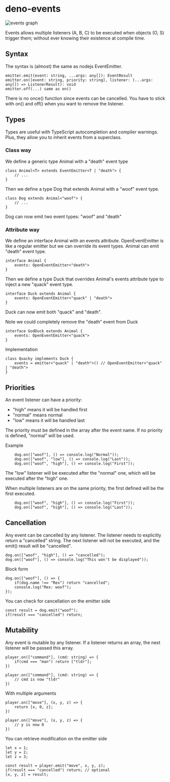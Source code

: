 # deno-events

![events graph](https://i.imgur.com/Se9fNFI.png?1)

Events allows multiple listeners (A, B, C) to be executed when objects (O, S) trigger them; without ever knowing their existence at compile time.

## Syntax

The syntax is (almost) the same as nodejs EventEmitter.

	emitter.emit(event: string, ...args: any[]): EventResult
	emitter.on([event: string, priority: string], listener: (...args: any[]) => ListenerResult): void
	emitter.off(...) same as on()

There is no once() function since events can be cancelled. You have to stick with on() and off() when you want to remove the listener.

## Types

Types are useful with TypeScript autocompletion and compiler warnings. Plus, they allow you to inherit events from a superclass.

### Class way

We define a generic type Animal with a "death" event type

	class Animal<T> extends EventEmitter<T | "death"> {
		// ...	
	}

Then we define a type Dog that extends Animal with a "woof" event type.

	class Dog extends Animal<"woof"> {
		// ...
	}

Dog can now emit two event types: "woof" and "death"

### Attribute way

We define an interface Animal with an events attribute.
OpenEventEmitter is like a regular emitter but we can override its event types.
Animal can emit "death" event type.
	
	interface Animal {
		events: OpenEventEmitter<"death">
	}

Then we define a type Duck that overrides Animal's events attribute type to inject a new "quack" event type.

	interface Duck extends Animal {
		events: OpenEventEmitter<"quack" | "death">
	}

Duck can now emit both "quack" and "death".

Note we could completely remove the "death" event from Duck

	interface GodDuck extends Animal {
		events: OpenEventEmitter<"quack">
	}

Implementation

    class Quacky implements Duck {
        events = emitter<"quack" | "death">() // OpenEventEmitter<"quack" | "death">
    }

## Priorities

An event listener can have a priority:
- "high" means it will be handled first
- "normal" means normal
- "low" means it will be handled last

The priority must be defined in the array after the event name. If no priority is defined, "normal" will be used.

Example

		dog.on(["woof"], () => console.log("Normal"));
		dog.on(["woof", "low"], () => console.log("Last"));
		dog.on(["woof", "high"], () => console.log("First"));

The "low" listener will be executed after the "normal" one, which will be executed after the "high" one.

When multiple listeners are on the same priority, the first defined will be the first executed.

		dog.on(["woof", "high"], () => console.log("First"));
		dog.on(["woof", "high"], () => console.log("Last"));

## Cancellation

Any event can be cancelled by any listener. The listener needs to explicitly return a "cancelled" string.
The next listener will not be executed, and the emit() result will be "cancelled".

	dog.on(["woof", "high"], () => "cancelled");
	dog.on(["woof"], () => console.log("This won't be displayed"));

Block form

	dog.on(["woof"], () => {
		if(dog.name !== "Rex") return "cancelled";
		console.log("Rex: woof");
	});

You can check for cancellation on the emitter side

	const result = dog.emit("woof");
	if(result === "cancelled") return;

## Mutability

Any event is mutable by any listener. If a listener returns an array, the next listener will be passed this array.

	player.on(["command"], (cmd: string) => {
		if(cmd === "man") return ["tldr"];
	})

	player.on(["command"], (cmd: string) => {
		// cmd is now "tldr"
	})

With multiple arguments

	player.on(["move"], (x, y, z) => {
		return [x, 0, z];
	})

	player.on(["move"], (x, y, z) => {
		// y is now 0
	})

You can retrieve modification on the emitter side

	let x = 1;
	let y = 2;
	let z = 3;
	
	const result = player.emit("move", x, y, z);
	if(result === "cancelled") return; // optional
	[x, y, z] = result;